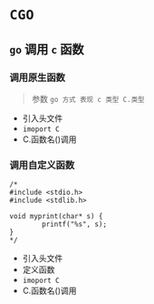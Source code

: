 # `CGO`

## `go` 调用 `c` 函数

### 调用原生函数

> 参数
`go 方式 表现 c 类型 C.类型`

- 引入头文件
- `imoport C`
- C.函数名()调用

### 调用自定义函数
```
/*
#include <stdio.h>
#include <stdlib.h>

void myprint(char* s) {
        printf("%s", s);
}
*/
```

- 引入头文件
- 定义函数
- `imoport C`
- C.函数名()调用
